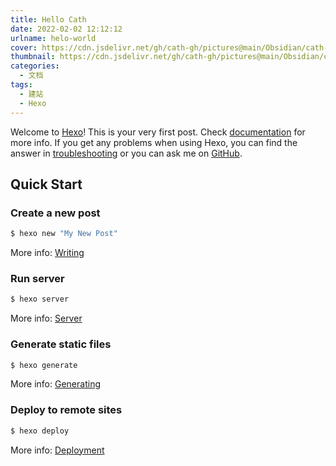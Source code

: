 ```yaml
---
title: Hello Cath
date: 2022-02-02 12:12:12
urlname: helo-world
cover: https://cdn.jsdelivr.net/gh/cath-gh/pictures@main/Obsidian/cath-gh.github.io/hexo.webp
thumbnail: https://cdn.jsdelivr.net/gh/cath-gh/pictures@main/Obsidian/cath-gh.github.io/hexo.webp
categories:
  - 文档
tags:
  - 建站
  - Hexo
---
```

Welcome to [Hexo](https://hexo.io/)! This is your very first post. Check [documentation](https://hexo.io/docs/) for more info. If you get any problems when using Hexo, you can find the answer in [troubleshooting](https://hexo.io/docs/troubleshooting.html) or you can ask me on [GitHub](https://github.com/hexojs/hexo/issues).

## Quick Start

### Create a new post

``` bash
$ hexo new "My New Post"
```

More info: [Writing](https://hexo.io/docs/writing.html)

<!--more-->

### Run server

``` bash
$ hexo server
```

More info: [Server](https://hexo.io/docs/server.html)

### Generate static files

``` bash
$ hexo generate
```

More info: [Generating](https://hexo.io/docs/generating.html)

### Deploy to remote sites

``` bash
$ hexo deploy
```

More info: [Deployment](https://hexo.io/docs/one-command-deployment.html)
